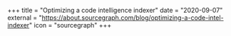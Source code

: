 +++
title = "Optimizing a code intelligence indexer"
date = "2020-09-07"
external = "https://about.sourcegraph.com/blog/optimizing-a-code-intel-indexer"
icon = "sourcegraph"
+++
